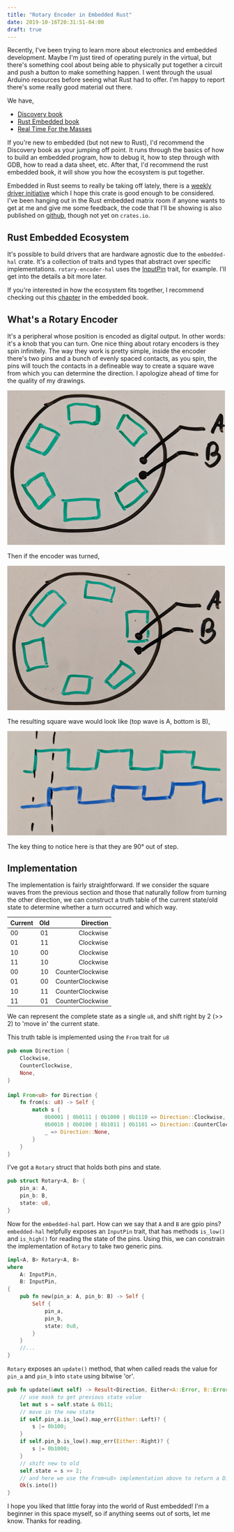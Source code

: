 ```yaml
---
title: "Rotary Encoder in Embedded Rust"
date: 2019-10-16T20:31:51-04:00
draft: true
---
```


Recently, I've been trying to learn more about electronics and embedded development. Maybe I'm just tired of operating purely in the virtual, but there's something cool about being able to physically put together a circuit and push a button to make something happen. I went through the usual Arduino resources before seeing what Rust had to offer. I'm happy to report there's some really good material out there.

We have,

- [Discovery book](https://rust-embedded.github.io/discovery/index.html)
- [Rust Embedded book](https://docs.rust-embedded.org/book/intro/index.html)
- [Real Time For the Masses](https://japaric.github.io/rtfm5/book/en/preface.html)

If you're new to embedded (but not new to Rust), I'd recommend the Discovery book as your jumping off point. It runs through the basics of how to build an embedded program, how to debug it, how to step through with GDB, how to read a data sheet, etc. After that, I'd recommend the rust embedded book, it will show you how the ecosystem is put together.

Embedded in Rust seems to really be taking off lately, there is a [weekly driver initiative](https://github.com/rust-lang-nursery/embedded-wg/issues/39) which I hope this crate is good enough to be considered. I've been hanging out in the Rust embedded matrix room if anyone wants to get at me and give me some feedback, the code that I'll be showing is also published on [github](https://github.com/leshow/rotary-encoder-hal), though not yet on `crates.io`.

## Rust Embedded Ecosystem

It's possible to build drivers that are hardware agnostic due to the `embedded-hal` crate. It's a collection of traits and types that abstract over specific implementations. `rotary-encoder-hal` uses the [InputPin](https://docs.rs/embedded-hal/0.2.3/embedded_hal/digital/v2/trait.InputPin.html) trait, for example. I'll get into the details a bit more later.

If you're interested in how the ecosystem fits together, I recommend checking out this [chapter](https://docs.rust-embedded.org/book/start/registers.html) in the embedded book.

## What's a Rotary Encoder

It's a peripheral whose position is encoded as digital output. In other words: it's a knob that you can turn. One nice thing about rotary encoders is they spin infinitely. The way they work is pretty simple, inside the encoder there's two pins and a bunch of evenly spaced contacts, as you spin, the pins will touch the contacts in a defineable way to create a square wave from which you can determine the direction. I apologize ahead of time for the quality of my drawings.

![Encoder wheel 1](/rotary_encoder_hal/IMG_1.jpg)

Then if the encoder was turned,

![Encoder wheel 2](/rotary_encoder_hal/IMG_2.jpg)

The resulting square wave would look like (top wave is A, bottom is B),

![Square wave](/rotary_encoder_hal/IMG_square.jpg)

The key thing to notice here is that they are 90° out of step.

## Implementation

The implementation is fairly straightforward. If we consider the square waves from the previous section and those that naturally follow from turning the other direction, we can construct a truth table of the current state/old state to determine whether a turn occurred and which way.

| Current | Old |        Direction |
| ------- | :-: | ---------------: |
| 00      | 01  |        Clockwise |
| 01      | 11  |        Clockwise |
| 10      | 00  |        Clockwise |
| 11      | 10  |        Clockwise |
| 00      | 10  | CounterClockwise |
| 01      | 00  | CounterClockwise |
| 10      | 11  | CounterClockwise |
| 11      | 01  | CounterClockwise |

We can represent the complete state as a single `u8`, and shift right by 2 (>> 2) to 'move in' the current state.

This truth table is implemented using the `From` trait for `u8`

```rust
pub enum Direction {
    Clockwise,
    CounterClockwise,
    None,
}

impl From<u8> for Direction {
    fn from(s: u8) -> Self {
        match s {
            0b0001 | 0b0111 | 0b1000 | 0b1110 => Direction::Clockwise,
            0b0010 | 0b0100 | 0b1011 | 0b1101 => Direction::CounterClockwise,
            _ => Direction::None,
        }
    }
}
```

I've got a `Rotary` struct that holds both pins and state.

```rust
pub struct Rotary<A, B> {
    pin_a: A,
    pin_b: B,
    state: u8,
}
```

Now for the `embedded-hal` part. How can we say that `A` and `B` are gpio pins? `embedded-hal` helpfully exposes an `InputPin` trait, that has methods `is_low()` and `is_high()` for reading the state of the pins. Using this, we can constrain the implementation of `Rotary` to take two generic pins.

```rust
impl<A, B> Rotary<A, B>
where
    A: InputPin,
    B: InputPin,
{
    pub fn new(pin_a: A, pin_b: B) -> Self {
        Self {
            pin_a,
            pin_b,
            state: 0u8,
        }
    }
    //...
}
```

`Rotary` exposes an `update()` method, that when called reads the value for `pin_a` and `pin_b` into `state` using bitwise 'or'.

```rust
pub fn update(&mut self) -> Result<Direction, Either<A::Error, B::Error>> {
    // use mask to get previous state value
    let mut s = self.state & 0b11;
    // move in the new state
    if self.pin_a.is_low().map_err(Either::Left)? {
        s |= 0b100;
    }
    if self.pin_b.is_low().map_err(Either::Right)? {
        s |= 0b1000;
    }
    // shift new to old
    self.state = s >> 2;
    // and here we use the From<u8> implementation above to return a Direction
    Ok(s.into())
}
```

I hope you liked that little foray into the world of Rust embedded! I'm a beginner in this space myself, so if anything seems out of sorts, let me know. Thanks for reading.
